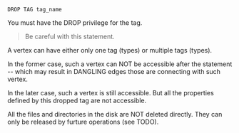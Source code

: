```
DROP TAG tag_name
```

You must have the DROP privilege for the tag.

> Be careful with this statement.

A vertex can have either only one tag (types) or multiple tags (types).

In the former case, such a vertex can NOT be accessible after the statement -- which may result in DANGLING edges those are connecting with such vertex.

In the later case, such a vertex is still accessible. But all the properties defined by this dropped tag are not accessible.

All the files and directories in the disk are NOT deleted directly. They can only be released by furture operations (see TODO).
